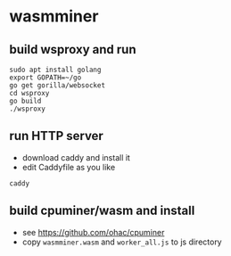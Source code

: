 # wasmminer

## build wsproxy and run

```
sudo apt install golang
export GOPATH=~/go
go get gorilla/websocket
cd wsproxy
go build
./wsproxy
```

## run HTTP server

* download caddy and install it
* edit Caddyfile as you like

```
caddy
```

## build cpuminer/wasm and install

* see https://github.com/ohac/cpuminer
* copy `wasmminer.wasm` and `worker_all.js` to js directory
